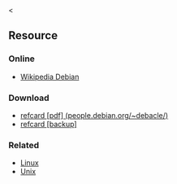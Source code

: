 &lt;

Resource
--------

### Online

-   [Wikipedia Debian](http://en.wikipedia.org/wiki/Debian)

### Download

-   [refcard \[pdf\] (people.debian.org/~debacle/)](http://people.debian.org/~debacle/refcard/refcard-en-a4.pdf)
-   [refcard \[backup\]](static/cs/refcard-en-a4.pdf)

### Related

-   [Linux](linux.html "Linux Cheat Sheet")
-   [Unix](unix.html "Unix Cheat Sheet")
